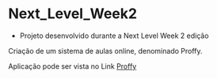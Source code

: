 # Next_Level_Week2
* Projeto desenvolvido durante a Next Level Week 2 edição

Criação de um sistema de aulas online, denominado Proffy.

Aplicação pode ser vista no Link [Proffy](https://willfpinheiro.github.io/Next_Level_Week2/)

